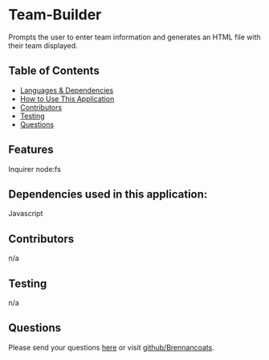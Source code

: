 # Team-Builder
Prompts the user to enter team information and generates an HTML file with their team displayed.

## Table of Contents
* [Languages & Dependencies](#languagesanddependencies)
* [How to Use This Application](#HowtoUseThisApplication)
* [Contributors](#contributors)
* [Testing](#testing)
* [Questions](#questions)
## Features
Inquirer node:fs
## Dependencies used in this application:
Javascript
## Contributors
n/a
## Testing
n/a
## Questions
Please send your questions [here](mailto:brennan.coats@gmail.com?subject=[GitHub]%20Dev%20Connect) or visit [github/Brennancoats](https://github.com/Brennancoats).
